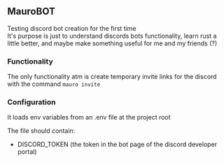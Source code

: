 ## MauroBOT

Testing discord bot creation for the first time  
It's purpose is just to understand discords bots functionality, learn rust a little better, and maybe make something useful for me and my friends (?)


### Functionality

The only functionality atm is create temporary invite links for the discord with the command `mauro invite`


### Configuration

It loads env variables from an .env file at the project root  

The file should contain:
- DISCORD_TOKEN (the token in the bot page of the discord developer portal)
